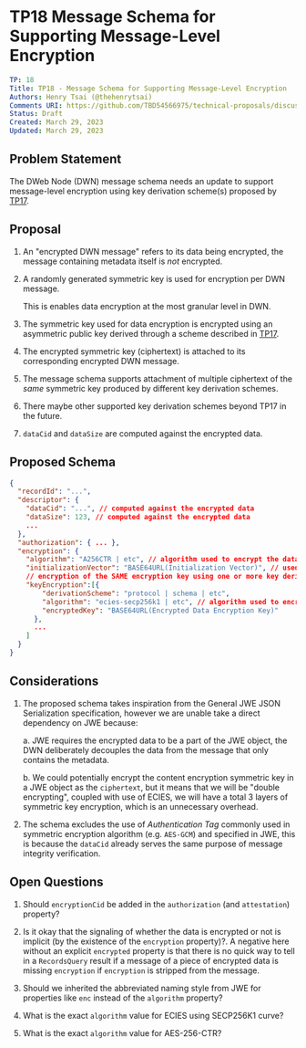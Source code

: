# TP18 Message Schema for Supporting Message-Level Encryption

```yaml
TP: 18
Title: TP18 - Message Schema for Supporting Message-Level Encryption
Authors: Henry Tsai (@thehenrytsai)
Comments URI: https://github.com/TBD54566975/technical-proposals/discussions/5
Status: Draft
Created: March 29, 2023
Updated: March 29, 2023
```

## Problem Statement

The DWeb Node (DWN) message schema needs an update to support message-level encryption using key derivation scheme(s) proposed by [TP17](https://github.com/TBD54566975/technical-proposals/pull/4/files).

## Proposal
1. An "encrypted DWN message" refers to its data being encrypted, the message containing metadata itself is _not_ encrypted.

1. A randomly generated symmetric key is used for encryption per DWN message.

   This is enables data encryption at the most granular level in DWN.

1. The symmetric key used for data encryption is encrypted using an asymmetric public key derived through a scheme described in [TP17](https://github.com/TBD54566975/technical-proposals/pull/4/files).

1. The encrypted symmetric key (ciphertext) is attached to its corresponding encrypted DWN message.

1. The message schema supports attachment of multiple ciphertext of the _same_ symmetric key produced by different key derivation schemes.

1. There maybe other supported key derivation schemes beyond TP17 in the future.

1. `dataCid` and `dataSize` are computed against the encrypted data.

## Proposed Schema
```json
{
  "recordId": "...",
  "descriptor": {
    "dataCid": "...", // computed against the encrypted data
    "dataSize": 123, // computed against the encrypted data
    ...
  },
  "authorization": { ... },
  "encryption": {
    "algorithm": "A256CTR | etc", // algorithm used to encrypt the data
    "initializationVector": "BASE64URL(Initialization Vector)", // used by data encryption
    // encryption of the SAME encryption key using one or more key derivation scheme
    "keyEncryption":[{
        "derivationScheme": "protocol | schema | etc",
        "algorithm": "ecies-secp256k1 | etc", // algorithm used to encrypt the symmetric key
        "encryptedKey": "BASE64URL(Encrypted Data Encryption Key)"
      },
      ...
    ]
  }
}

```

## Considerations
1. The proposed schema takes inspiration from the General JWE JSON Serialization specification, however we are unable take a direct dependency on JWE because:

   a. JWE requires the encrypted data to be a part of the JWE object, the DWN deliberately decouples the data from the message that only contains the metadata.

   b. We could potentially encrypt the content encryption symmetric key in a JWE object as the `ciphertext`, but it means that we will be "double encrypting", coupled with use of ECIES, we will have a total 3 layers of symmetric key encryption, which is an unnecessary overhead.

1. The schema excludes the use of _Authentication Tag_ commonly used in symmetric encryption algorithm (e.g. `AES-GCM`) and specified in JWE, this is because the `dataCid` already serves the same purpose of message integrity verification.


## Open Questions
1. Should `encryptionCid` be added in the `authorization` (and `attestation`) property?

1. Is it okay that the signaling of whether the data is encrypted or not is implicit (by the existence of the `encryption` property)?. A negative here without an explicit `encrypted` property is that there is no quick way to tell in a `RecordsQuery` result if a message of a piece of encrypted data is missing `encryption` if `encryption` is stripped from the message.

1. Should we inherited the abbreviated naming style from JWE for properties like `enc` instead of the `algorithm` property?

1. What is the exact `algorithm` value for ECIES using SECP256K1 curve?

1. What is the exact `algorithm` value for AES-256-CTR?